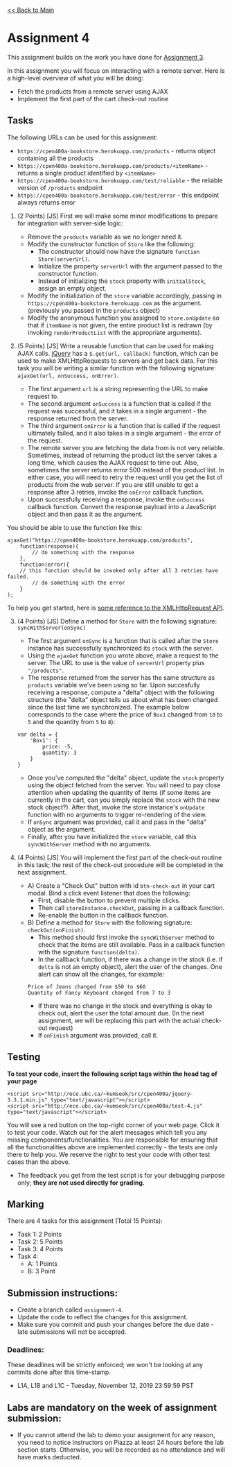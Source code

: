 [<< Back to Main](../README.md)

# Assignment 4

This assignment builds on the work you have done for [Assignment 3](./assignment-3.md).

In this assignment you will focus on interacting with a remote server. Here is a high-level overview of what you will be doing:

* Fetch the products from a remote server using AJAX
* Implement the first part of the cart check-out routine


## Tasks

The following URLs can be used for this assignment:
* `https://cpen400a-bookstore.herokuapp.com/products` - returns object containing all the products
* `https://cpen400a-bookstore.herokuapp.com/products/<itemName>` - returns a single product identified by `<itemName>` 
* `https://cpen400a-bookstore.herokuapp.com/test/reliable` - the reliable version of `/products` endpoint
* `https://cpen400a-bookstore.herokuapp.com/test/error` - this endpoint always returns error

1. (2 Points) [JS] First we will make some minor modifications to prepare for integration with server-side logic:
    * Remove the `products` variable as we no longer need it.
    * Modify the constructor function of `Store` like the following:
        * The constructor should now have the signature `function Store(serverUrl)`.
        * Initialize the property `serverUrl` with the argument passed to the constructor function.
        * Instead of initializing the `stock` property with `initialStock`, assign an empty object.
    * Modify the initialization of the `store` variable accordingly, passing in `https://cpen400a-bookstore.herokuapp.com` as the argument. (previously you passed in the `products` object)
    * Modify the anonymous function you assigned to `store.onUpdate` so that if `itemName` is not given, the entire product list is redrawn (by invoking `renderProductList` with the appropriate arguments).

2. (5 Points) [JS] Write a reusable function that can be used for making AJAX calls. [jQuery](http://jquery.com) has a `$.get(url, callback)` function, which can be used to make XMLHttpRequests to servers and get back data. For this task you will be writing a similar function with the following signature: `ajaxGet(url, onSuccess, onError)`.
    * The first argument `url` is a string representing the URL to make request to.
    * The second argument `onSuccess` is a function that is called if the request was successful, and it takes in a single argument - the response returned from the server.
    * The third argument `onError` is a function that is called if the request ultimately failed, and it also takes in a single argument - the error of the request.
    * The remote server you are fetching the data from is not very reliable. Sometimes, instead of returning the product list the server takes a long time, which causes the AJAX request to time out. Also, sometimes the server returns error 500 instead of the product list. In either case, you will need to retry the request until you get the list of products from the web server. If you are still unable to get a response after 3 retries, invoke the `onError` callback function.
    * Upon successfully receiving a response, invoke the `onSuccess` callback function. Convert the response payload into a JavaScript object and then pass it as the argument.

You should be able to use the function like this:

```
ajaxGet("https://cpen400a-bookstore.herokuapp.com/products",
	function(response){
		// do something with the response
	},
	function(error){
    // this function should be invoked only after all 3 retries have failed.
		// do something with the error
	}
);
```

To help you get started, here is [some reference to the XMLHttpRequest API](https://www.w3schools.com/xml/xml_http.asp).

3. (4 Points) [JS] Define a method for `Store` with the following signature: `syncWithServer(onSync)`
    * The first argument `onSync` is a function that is called after the `Store` instance has successfully synchronized its `stock` with the server.
    * Using the `ajaxGet` function you wrote above, make a request to the server. The URL to use is the value of `serverUrl` property plus `"/products"`.
    * The response returned from the server has the same structure as `products` variable we've been using so far. Upon succesfully receiving a response, compute a "delta" object with the following structure (the "delta" object tells us about what has been changed since the last time we synchronized. The example below corresponds to the case where the price of `Box1` changed from `10` to `5` and the quantity from `5` to `8`):
    ```
    var delta = {
        'Box1': {
            price: -5,
            quantity: 3
        }
    }
    ```
    * Once you've computed the "delta" object, update the `stock` property using the object fetched from the server. You will need to pay close attention when updating the quantity of items (if some items are currently in the cart, can you simply replace the `stock` with the new stock object?). After that, invoke the store instance's `onUpdate` function with no arguments to trigger re-rendering of the view.
    * If `onSync` argument was provided, call it and pass in the "delta" object as the argument.
    * Finally, after you have initialized the `store` variable, call this `syncWithServer` method with no arguments.

4. (4 Points) [JS] You will implement the first part of the check-out routine in this task; the rest of the check-out procedure will be completed in the next assignment.
    * A) Create a "Check Out" button with id `btn-check-out` in your cart modal. Bind a click event listener that does the following:
        * First, disable the button to prevent multiple clicks.
        * Then call `storeInstance.checkOut`, passing in a callback function.
        * Re-enable the button in the callback function.
    * B) Define a method for `Store` with the following signature: `checkOut(onFinish)`.
        * This method should first invoke the `syncWithServer` method to check that the items are still available. Pass in a callback function with the signature `function(delta)`.
        * In the callback function, if there was a change in the stock (i.e. if `delta` is not an empty object), alert the user of the changes. One alert can show all the changes, for example:
        ```
        Price of Jeans changed from $50 to $60
        Quantity of Fancy Keyboard changed from 7 to 3
        ```
        * If there was no change in the stock and everything is okay to check out, alert the user the total amount due. (In the next assignment, we will be replacing this part with the actual check-out request)
        * If `onFinish` argument was provided, call it.


## Testing

**To test your code, insert the following script tags within the head tag of your page**
```
<script src="http://ece.ubc.ca/~kumseok/src/cpen400a/jquery-3.3.1.min.js" type="text/javascript"></script>
<script src="http://ece.ubc.ca/~kumseok/src/cpen400a/test-4.js" type="text/javascript"></script>
```
You will see a red button on the top-right corner of your web page. Click it to test your code.
Watch out for the alert messages which tell you any missing components/functionalities. You are responsible for ensuring that all the functionalities above are implemented correctly - the tests are only there to help you. We reserve the right to test your code with other test cases than the above.

* The feedback you get from the test script is for your debugging purpose only; **they are not used directly for grading.**


## Marking

There are 4 tasks for this assignment (Total 15 Points):
* Task 1: 2 Points
* Task 2: 5 Points
* Task 3: 4 Points
* Task 4:
  * A: 1 Points
  * B: 3 Point


## Submission instructions:

* Create a branch called `assignment-4`.
* Update the code to reflect the changes for this assignment.
* Make sure you commit and push your changes before the due date - late submissions will not be accepted.


### Deadlines:

These deadlines will be strictly enforced; we won't be looking at any commits done after this time-stamp.

* L1A, L1B and L1C - Tuesday, November 12, 2019 23:59:59 PST


## Labs are mandatory on the week of assignment submission:

* If you cannot attend the lab to demo your assignment for any reason, you need to notice Instructors on Piazza at least 24 hours before the lab section starts. Otherwise, you will be recorded as no attendance and will have marks deducted.
